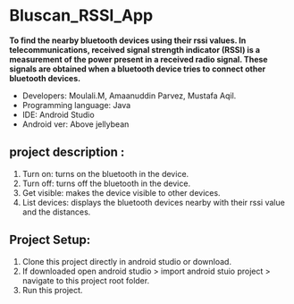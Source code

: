 # Bluscan_RSSI_App

**To find the nearby bluetooth devices using their rssi values.
In telecommunications, received signal strength indicator (RSSI) is a measurement of the power present in a received radio signal.
These signals are obtained when a bluetooth device tries to connect other bluetooth devices.**

- Developers: Moulali.M, Amaanuddin Parvez, Mustafa Aqil.
- Programming language: Java
- IDE: Android Studio
- Android ver: Above jellybean

## project description :

1. Turn on: turns on the bluetooth in the device.
2. Turn off: turns off the bluetooth in the device.
3. Get visible: makes the device visible to other devices.
4. List devices: displays the bluetooth devices nearby with their rssi value and the distances.


## Project Setup:

1. Clone this project directly in android studio or download.
2. If downloaded open android studio > import android stuio project  > navigate to this project root folder.
3. Run this project.
